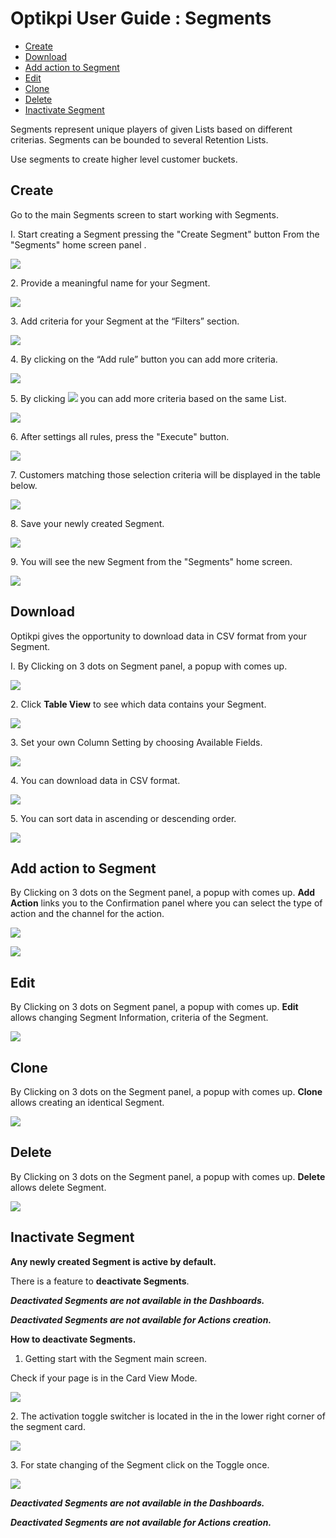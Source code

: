 # Optikpi User Guide : Segments

* [Create](optikpi-user-guide-segments.md#segments-create)
* [Download](optikpi-user-guide-segments.md#segments-download)
* [Add action to Segment](optikpi-user-guide-segments.md#segments-addactiontosegment)
* [Edit](optikpi-user-guide-segments.md#segments-edit)
* [Clone](optikpi-user-guide-segments.md#segments-clone)
* [Delete](optikpi-user-guide-segments.md#segments-delete)
* [Inactivate Segment](optikpi-user-guide-segments.md#inactivate-segment)

Segments represent unique players of given Lists based on different criterias. Segments can be bounded to several Retention Lists.

Use segments to create higher level customer buckets.

## Create <a href="#segments-create" id="segments-create"></a>

Go to the main Segments screen to start working with Segments.

I. Start creating a Segment pressing the "Create Segment" button From the "Segments" home screen panel .

![](.gitbook/assets/271941781.jpg)

2\. Provide a meaningful name for your Segment.

![](<.gitbook/assets/image (105).png>)

3\. Add criteria for your Segment at the “Filters” section.

![](.gitbook/assets/demo1\_27.jpg)

4\. By clicking on the “Add rule” button you can add more criteria.

![](<.gitbook/assets/image (108).png>)

5\. By clicking ![](<.gitbook/assets/image (106).png>) you can add more criteria based on the same List.

![](<.gitbook/assets/image (110).png>)

6\. After settings all rules, press the "Execute" button.

![](<.gitbook/assets/image (109).png>)

7\. Customers matching those selection criteria will be displayed in the table below.

![](<.gitbook/assets/image (104).png>)

8\. Save your newly created Segment.

![](<.gitbook/assets/image (111).png>)

9\. You will see the new Segment from the "Segments" home screen.

![](<.gitbook/assets/image (94).png>)



## Download <a href="#segments-download" id="segments-download"></a>

Optikpi gives the opportunity to download data in CSV format from your Segment.

I. By Clicking on 3 dots on Segment panel, a popup with comes up.

![](.gitbook/assets/271384687.jpg)

2\. Click **Table View** to see which data contains your Segment.

![](.gitbook/assets/271384693.jpg)

3\. Set your own Column Setting by choosing Available Fields.

![](.gitbook/assets/271384699.jpg)

4\. You can download data in CSV format.

![](.gitbook/assets/271384705.jpg)

5\. You can sort data in ascending or descending order.

![](.gitbook/assets/271384711.jpg)

## Add action to Segment <a href="#segments-addactiontosegment" id="segments-addactiontosegment"></a>

By Clicking on 3 dots on the Segment panel, a popup with comes up. **Add Action** links you to the Confirmation panel where you can select the type of action and the channel for the action.

![](.gitbook/assets/271286420.jpg)

![](.gitbook/assets/271286426.jpg)

## Edit <a href="#segments-edit" id="segments-edit"></a>

By Clicking on 3 dots on Segment panel, a popup with comes up. **Edit** allows changing Segment Information, criteria of the Segment.

![](.gitbook/assets/271286434.jpg)

## Clone <a href="#segments-clone" id="segments-clone"></a>

By Clicking on 3 dots on the Segment panel, a popup with comes up. **Clone** allows creating an identical Segment.

![](.gitbook/assets/271286442.jpg)

## Delete <a href="#segments-delete" id="segments-delete"></a>

By Clicking on 3 dots on the Segment panel, a popup with comes up. **Delete** allows delete Segment.

![](.gitbook/assets/271220812.jpg)

## Inactivate Segment

**Any newly created Segment is active by default.**&#x20;

There is a feature to **deactivate Segments**.&#x20;

_**Deactivated Segments are not available in the Dashboards.**_&#x20;

_**Deactivated Segments are not available for Actions creation.**_

**How to deactivate Segments.**

1. Getting start with the Segment main screen.

Check if your page is in the Card View Mode.

![](<.gitbook/assets/image (9) (2).png>)

2\. The activation toggle switcher is located in the in the lower right corner of the segment card.

![](<.gitbook/assets/image (63).png>)

3\. For state changing of the Segment click on the Toggle once.

![](.gitbook/assets/inactive1.gif)

_**Deactivated Segments are not available in the Dashboards.**_&#x20;

_**Deactivated Segments are not available for Actions creation.**_

